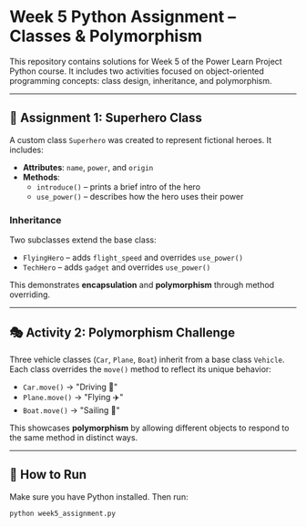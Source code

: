 # Week 5 Python Assignment – Classes & Polymorphism

This repository contains solutions for Week 5 of the Power Learn Project Python course. It includes two activities focused on object-oriented programming concepts: class design, inheritance, and polymorphism.

---

## 🧱 Assignment 1: Superhero Class

A custom class `Superhero` was created to represent fictional heroes. It includes:

- **Attributes**: `name`, `power`, and `origin`
- **Methods**:
  - `introduce()` – prints a brief intro of the hero
  - `use_power()` – describes how the hero uses their power

### Inheritance
Two subclasses extend the base class:
- `FlyingHero` – adds `flight_speed` and overrides `use_power()`
- `TechHero` – adds `gadget` and overrides `use_power()`

This demonstrates **encapsulation** and **polymorphism** through method overriding.

---

## 🎭 Activity 2: Polymorphism Challenge

Three vehicle classes (`Car`, `Plane`, `Boat`) inherit from a base class `Vehicle`. Each class overrides the `move()` method to reflect its unique behavior:

- `Car.move()` → "Driving 🚗"
- `Plane.move()` → "Flying ✈️"
- `Boat.move()` → "Sailing 🚤"

This showcases **polymorphism** by allowing different objects to respond to the same method in distinct ways.

---

## 🧪 How to Run

Make sure you have Python installed. Then run:

```bash
python week5_assignment.py